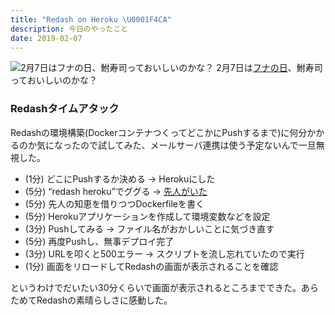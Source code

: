 ```yaml
---
title: "Redash on Heroku \U0001F4CA"
description: 今日のやったこと
date: 2019-02-07
---
```


![2月7日は[フナの日](http://www.nnh.to/02/07.html)、鮒寿司っておいしいのかな？](https://cdn-images-1.medium.com/max/800/0*3JQqVAW0Y-k-8Pnl.png)
2月7日は[フナの日](http://www.nnh.to/02/07.html)、鮒寿司っておいしいのかな？

### Redashタイムアタック

Redashの環境構築(DockerコンテナつくってどこかにPushするまで)に何分かかるのか気になったので試してみた、メールサーバ連携は使う予定ないんで一旦無視した。

*   (1分) どこにPushするか決める → Herokuにした
*   (5分) “redash heroku”でググる → [先人がいた](https://github.com/willnet/redash-on-heroku)
*   (5分) 先人の知恵を借りつつDockerfileを書く
*   (5分) Herokuアプリケーションを作成して環境変数などを設定
*   (3分) Pushしてみる → ファイル名がおかしいことに気づき直す
*   (5分) 再度Pushし、無事デプロイ完了
*   (3分) URLを叩くと500エラー → スクリプトを流し忘れていたので実行
*   (1分) 画面をリロードしてRedashの画面が表示されることを確認

というわけでだいたい30分くらいで画面が表示されるところまでできた。あらためてRedashの素晴らしさに感動した。
